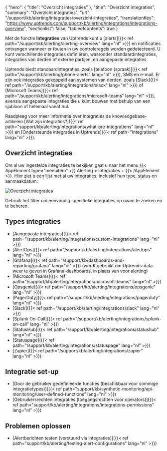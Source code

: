 {
  "hero": {
    "title": "Overzicht integraties"
  },
  "title": "Overzicht integraties",
  "summary": "Overzicht integraties",
  "url": "/support/kb/alerting/integraties/overzicht-integraties",
  "translationKey": "https://www.uptrends.com/support/kb/alerting/integrations/integrations-overview",
  "sectionlist": false,
  "tableofcontents": true
}

Met de functie **Integraties** van Uptrends kunt u [alerts]({{< ref path="/support/kb/alerting/alerting-overview" lang="nl" >}}) en notificaties ontvangen wanneer er fouten in uw controleregels worden gedetecteerd. U kunt verschillende integraties definiëren, waaronder standaardintegraties, integraties van derden of externe partijen, en aangepaste integraties.

Uptrends biedt standaardintegraties, zoals [telefoon (spraak)]({{< ref path="/support/kb/alerting/phone-alerts" lang="nl" >}}), SMS en e-mail. Er zijn ook integraties gekoppeld aan systemen van derden, zoals [Slack]({{< ref path="/support/kb/alerting/integrations/slack" lang="nl" >}}) of [Microsoft Teams]({{< ref path="/support/kb/alerting/integrations/microsoft-teams" lang="nl" >}}), evenals aangepaste integraties die u kunt bouwen met behulp van een sjabloon of helemaal vanaf nul.

Raadpleeg voor meer informatie over integraties de knowledgebase-artikelen [Wat zijn integraties?]({{< ref path="support/kb/alerting/integrations/what-are-integrations" lang="nl" >}}) en [Ondersteunde integraties in Uptrends]({{< ref path="integrations" lang="nl" >}}).

## Overzicht integraties

Om al uw ingestelde integraties te bekijken gaat u naar het menu {{< AppElement type="menuitem" >}} Alerting > Integraties + {{< /AppElement >}}. Hier ziet u een lijst met al uw integraties, inclusief hun type, status en aanmaakdatum:

![Overzicht integraties](/img/content/scr-integration-overview.min.png)

Gebruik het filter om eenvoudig specifieke integraties op naam te zoeken en te beheren.

## Types integraties

- [Aangepaste integraties]({{< ref path="/support/kb/alerting/integrations/custom-integrations" lang="nl" >}})
- [AlertOps]({{< ref path="/support/kb/alerting/integrations/alertops" lang="nl" >}})
- [Grafana]({{< ref path="/support/kb/dashboards-and-reporting/grafana" lang="nl" >}}) (wordt gebruikt om Uptrends-data weer te geven in Grafana-dashboards, in plaats van voor alerting)
- [Microsoft Teams]({{< ref path="/support/kb/alerting/integrations/microsoft-teams" lang="nl" >}})
- [Opsgenie]({{< ref path="/support/kb/alerting/integrations/opsgenie" lang="nl" >}})
- [PagerDuty]({{< ref path="/support/kb/alerting/integrations/pagerduty" lang="nl" >}})
- [Slack]({{< ref path="/support/kb/alerting/integrations/slack" lang="nl" >}})
- [Splunk On-Call]({{< ref path="/support/kb/alerting/integrations/splunk-on-call" lang="nl" >}})
- [StatusHub]({{< ref path="/support/kb/alerting/integrations/statushub" lang="nl" >}})
- [Statuspage]({{< ref path="/support/kb/alerting/integrations/statuspage" lang="nl" >}})
- [Zapier]({{< ref path="/support/kb/alerting/integrations/zapier" lang="nl" >}})

## Integratie set-up

- [Door de gebruiker gedefinieerde functies (beschikbaar voor sommige integratietypes)]({{< ref path="support/kb/synthetic-monitoring/api-monitoring/user-defined-functions" lang="nl" >}})
- [Gebruikersrechten integraties (toegangsrechten voor operators)]({{< ref path="support/kb/alerting/integrations/integrations-permissions" lang="nl" >}})

## Problemen oplossen

- [Alertberichten testen (verstuurd via integraties)]({{< ref path="support/kb/alerting/testing-alert-configurations" lang="nl" >}})
